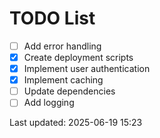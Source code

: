 # TODO List

- [ ] Add error handling
- [x] Create deployment scripts
- [x] Implement user authentication
- [x] Implement caching
- [ ] Update dependencies
- [ ] Add logging

Last updated: 2025-06-19 15:23
